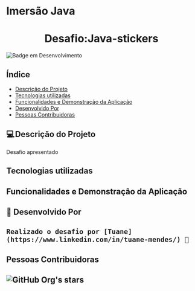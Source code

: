 # Imersão Java

<h1 align="center"> Desafio:Java-stickers</h1>


![Badge em Desenvolvimento](http://img.shields.io/static/v1?label=STATUS&message=EM%20DESENVOLVIMENTO&color=GREEN&style=for-the-badge)

<h2>Índice</h2>

* [Descrição do Projeto](#descrição-do-projeto)
* [Tecnologias utilizadas](#tecnologias-utilizadas)
* [Funcionalidades e Demonstração da Aplicação](#funcionalidades-e-demonstração-da-aplicação)
* [Desenvolvido Por](#desenvolvido-por)
* [Pessoas Contribuidoras](#pessoas-contribuidoras)


<h2>💻 Descrição do Projeto</h2>


<p>

Desafio apresentado 

</p>

<h2>Tecnologias utilizadas<h2>



<h2>Funcionalidades e Demonstração da Aplicação<h2>



<h2>👩‍ Desenvolvido Por<h2>

<p>

    Realizado o desafio por [Tuane](https://www.linkedin.com/in/tuane-mendes/) 💜 

<p>


<h2>Pessoas Contribuidoras<h2>














![GitHub Org's stars](https://img.shields.io/github/stars/tuanemendes?style=social)